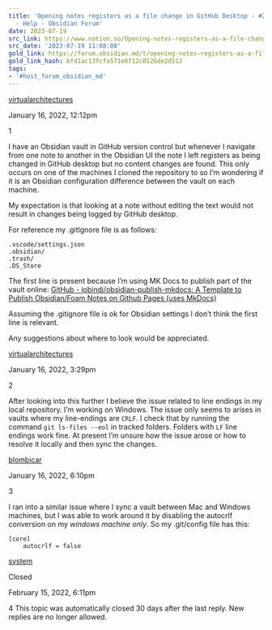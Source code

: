 ```yaml
---
title: 'Opening notes registers as a file change in GitHub Desktop - #2 by virtualarchitectures
  - Help - Obsidian Forum'
date: 2023-07-19
src_link: https://www.notion.so/Opening-notes-registers-as-a-file-change-in-GitHub-Desktop-Help-Obsidian-Forum-ed64a03811a546308ccd2ecdf05b8b25
src_date: '2023-07-19 11:08:00'
gold_link: https://forum.obsidian.md/t/opening-notes-registers-as-a-file-change-in-github-desktop/30714/2
gold_link_hash: bfd1ac13fcfa571e8f12c0126de2d512
tags:
- '#host_forum_obsidian_md'
---
```



[virtualarchitectures](https://forum.obsidian.md/u/virtualarchitectures)

 January 16, 2022, 12:12pm
 
1

I have an Obsidian vault in GitHub version control but whenever I navigate from one note to another in the Obsidian UI the note I left registers as being changed in GitHub desktop but no content changes are found. This only occurs on one of the machines I cloned the repository to so I’m wondering if it is an Obsidian configuration difference between the vault on each machine.


My expectation is that looking at a note without editing the text would not result in changes being logged by GitHub desktop.


For reference my .gitIgnore file is as follows:



```
.vscode/settings.json
.obsidian/
.trash/
.DS_Store

```

The first line is present because I’m using MK Docs to publish part of the vault online: [GitHub - jobindj/obsidian-publish-mkdocs: A Template to Publish Obsidian/Foam Notes on Github Pages (uses MkDocs)](https://github.com/jobindj/obsidian-publish-mkdocs)



Assuming the .gitignore file is ok for Obsidian settings I don’t think the first line is relevant.

Any suggestions about where to look would be appreciated.



[virtualarchitectures](https://forum.obsidian.md/u/virtualarchitectures)

 January 16, 2022, 3:29pm
 
2

After looking into this further I believe the issue related to line endings in my local repository. I’m working on Windows. The issue only seems to arises in vaults where my line-endings are `CRLF`. I check that by running the command `git ls-files --eol` in tracked folders. Folders with `LF` line endings work fine. At present I’m unsure how the issue arose or how to resolve it locally and then sync the changes.



[blombicar](https://forum.obsidian.md/u/blombicar)

 January 16, 2022, 6:10pm
 
3

I ran into a similar issue where I sync a vault between Mac and Windows machines, but I was able to work around it by disabling the autocrlf conversion on my *windows machine only*. So my .git/config file has this:



```
[core]
	autocrlf = false

```



[system](https://forum.obsidian.md/u/system)
 
 Closed 
 

 February 15, 2022, 6:11pm
 
4
This topic was automatically closed 30 days after the last reply. New replies are no longer allowed.